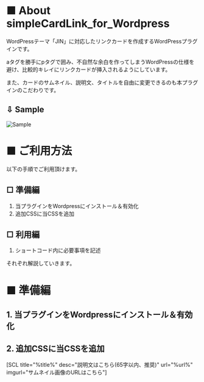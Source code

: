 # ■ About simpleCardLink_for_Wordpress
WordPressテーマ「JIN」に対応したリンクカードを作成するWordPressプラグインです。

aタグを勝手にpタグで囲み、不自然な余白を作ってしまうWordPressの仕様を避け、比較的キレイにリンクカードが挿入されるようにしています。

また、カードのサムネイル、説明文、タイトルを自由に変更できるのも本プラグインのこだわりです。

## ⇩ Sample
![Sample](https://user-images.githubusercontent.com/83880991/136142038-6e12edf0-4ffa-4f3a-9ec0-90a82b106d1d.png)

# ■ ご利用方法
以下の手順でご利用頂けます。

## □ 準備編
1. 当プラグインをWordpressにインストール＆有効化
2. 追加CSSに当CSSを追加

## □ 利用編
1. ショートコード内に必要事項を記述

それぞれ解説していきます。


# ■ 準備編
## 1. 当プラグインをWordpressにインストール＆有効化


## 2. 追加CSSに当CSSを追加

[SCL title="%title%" desc="説明文はこちら(65字以内、推奨)" url="%url%" imgurl="サムネイル画像のURLはこちら"]
